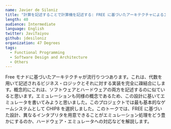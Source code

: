 ```yaml
---
name: Javier de Siloniz
title: "計算を記述することで計算機を記述する: FREE に基づいたアーキテクチャによるエミュレータ"
length: 40
audience: Intermediate
language: English
twitter: JaviTaiyou
github: jdesiloniz
organization: 47 Degrees
tags:
  - Functional Programming
  - Software Design and Architecture
  - Others
---
```

Free モナドに基づいたアーキテクチャが流行りつつあります。これは、代数を用いて記述されるビジネス・ロジックとそれに対する実装を完全に疎結合にします。概念的にこれは、ソフトウェアとハードウェアの両方を記述するのに似ていると思います。エミュレーションも同様の概念であるため、この設計に基いてエミュレータを書いてみようと思いました。このプロジェクトでは最も基本的なゲームシステムとして CHIP8 を選択しました。このトークでは、FREE に基づいた設計、異なるインタプリタを用意できることがエミュレーション処理をどう豊かにするのか、ハードウェア・エミュレータへの対応などを解説します。
